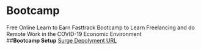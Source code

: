 # Bootcamp
 Free Online Learn to Earn Fasttrack Bootcamp to Learn Freelancing and do Remote Work in the COVID-19 Economic Environment</br>
 ##**Bootcamp Setup**
 [Surge Depolyment URL](http://bootcamp_setup_hasnainali.surge.sh)
